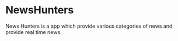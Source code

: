 # NewsHunters
News Hunters is a app which provide various categories of news and provide real time news.
